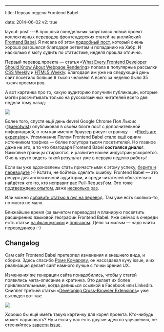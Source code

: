 ---

title: Первая неделя Frontend Babel

date: 2014-06-02
v2: true

layout: post
---В прошлый понедельник запустился новый проект коллективных переводов фронтендерских статей на английский [Frontend
Babel](http://frontendbabel.info/). Я писала об этом [подробный пост](/ru/posts/frontend-babel-alpha), который очень
хорошо разошелся благодаря ретвитам и попаданию на Хабр. И насколько я могу судить по статистике, неделя прошла
отлично.
<excerpt/>

Первый перевод проекта — статья «[What Every Frontend Developer Should Know About Webpage
Rendering](http://frontendbabel.info/articles/webpage-rendering-101/)» попала в популярные рассылки [CSS
Weekly](http://css-weekly.com/) и [HTML5 Weekly](http://html5weekly.com/). Благодаря им уже на следующий день сайт
посетило больше 9 тысяч человек! А всего за неделю было 35 тысяч просмотров.

А вот картинка про то, какую аудиторию получили публикации, которые могли рассчитывать только на русскоязычных читателей
всего две недели тому назад:

![](http://img-fotki.yandex.ru/get/6745/14441195.32/0_85670_478637f6_orig.png)

Более того, спустя ещё день devrel Google Chrome Пол Льюис ([@aerotwist](https://twitter.com/aerotwist)) опубликовал
в своём блоге пост с дополнительной информацией, о том как именно браузер рисует страницу — «[Pixels are
expensive](http://aerotwist.com/blog/pixels-are-expensive/)». Упоминание Полом Frontend Babel стало ещё одним источником трафика — более
полутора тысяч посетителей. Но главное даже не это, а то что благодаря Frontend Babel **состоялся диалог**. Языковые
границы стираются, и развитие нашей индустрии ускоряется. Очень круто видеть такой результат уже в первую неделю работы!

Если вы уже вдохновлены стать причастными к этому успеху, [берите и
переводите](https://github.com/frontendbabel/frontendbabel.github.com/issues?labels=%24+Russian&page=1&state=open) :-)
Кстати, не бойтесь сделать ошибку. Frontend Babel — это ресурс для англоязычной аудитории, и среди читателей обязательно
найдётся кто-то, кто исправит вас Pull-Request'ом. Это тоже [подтверждено
опытом](https://github.com/frontendbabel/frontendbabel.github.com/pull/42), даже [несколько
раз](https://github.com/frontendbabel/frontendbabel.github.com/pull/74).

Или можно [добавить статью в пул на перевод](https://github.com/frontendbabel/frontendbabel.github.com/issues/new). Там
уже есть сколько-то, но много не мало.

Ближайшее время (за вычетом переводов) я планирую посвятить расширению языковой географии Frontend Babel. Уже сейчас в
очереди есть статьи [на
французском](https://github.com/frontendbabel/frontendbabel.github.com/issues?labels=%24+French&page=1&state=open) и
[польском](https://github.com/frontendbabel/frontendbabel.github.com/issues?labels=%24+Polish&page=1&state=open). Дело
за малым — надо найти переводчиков :-)

## Changelog

Сам сайт Frontend Babel претерпел изменения и внешнего вида, и сборки. Здесь спасибо [Роме Комарову](http://kizu.ru/), он
насоздавал кучу issue, и их реализация делает сайт намного лучше с точки зрения UX.

Изменения же генерации сайта понадобились, чтобы у статей появились мета-описание и кратинка. Это делает их более
привлекательными, когда делишься ссылкой в Facebook или LinkedIn. Сниппет третьей статьи «[Developing Cross-Browser
Extensions](http://frontendbabel.info/articles/developing-cross-browser-extensions/)» уже выглядел вот так:

![](http://img-fotki.yandex.ru/get/6843/14441195.32/0_8566f_734ee93c_orig.png)

Хорошо бы ещё иметь такую картинку для корня проекта. Кто-нибудь может нарисовать? Ну и если у вас есть другие идеи по
улучшению, не стесняйтесь [завести issue](https://github.com/frontendbabel/frontendbabel.github.com/issues/new).
